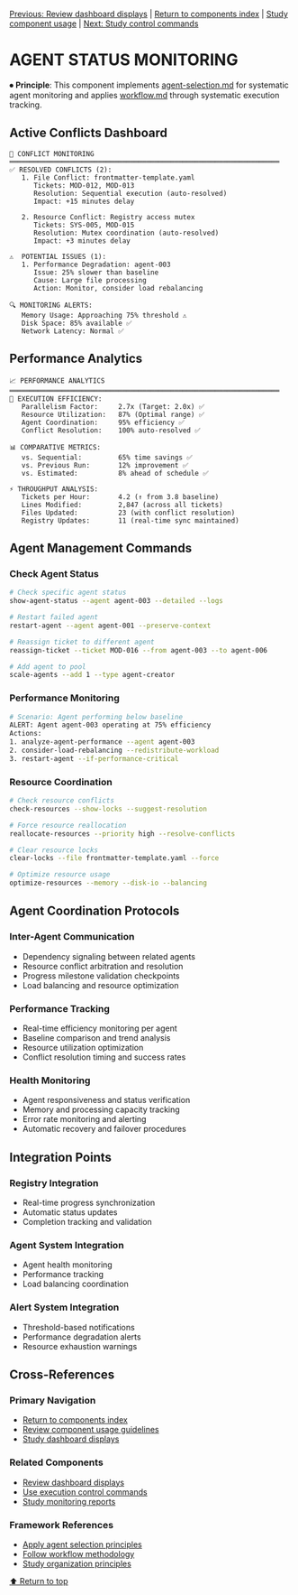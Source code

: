 
[Previous: Review dashboard displays](execution-dashboard-displays.md) | [Return to components index](README.md) | [Study component usage](../../components/COMPONENT_USAGE.md) | [Next: Study control commands](execution-control-commands.md)

# AGENT STATUS MONITORING

⏺ **Principle**: This component implements [agent-selection.md](../../principles/agent-selection.md) for systematic agent monitoring and applies [workflow.md](../../principles/workflow.md) through systematic execution tracking.

## Active Conflicts Dashboard

```
🚨 CONFLICT MONITORING
═══════════════════════════════════════════════════════════════════
✅ RESOLVED CONFLICTS (2):
   1. File Conflict: frontmatter-template.yaml
      Tickets: MOD-012, MOD-013
      Resolution: Sequential execution (auto-resolved)
      Impact: +15 minutes delay
      
   2. Resource Conflict: Registry access mutex
      Tickets: SYS-005, MOD-015  
      Resolution: Mutex coordination (auto-resolved)
      Impact: +3 minutes delay

⚠️  POTENTIAL ISSUES (1):
   1. Performance Degradation: agent-003
      Issue: 25% slower than baseline
      Cause: Large file processing
      Action: Monitor, consider load rebalancing
      
🔍 MONITORING ALERTS:
   Memory Usage: Approaching 75% threshold ⚠️
   Disk Space: 85% available ✅
   Network Latency: Normal ✅
```

## Performance Analytics

```
📈 PERFORMANCE ANALYTICS
═══════════════════════════════════════════════════════════════════
🎯 EXECUTION EFFICIENCY:
   Parallelism Factor:     2.7x (Target: 2.0x) ✅
   Resource Utilization:   87% (Optimal range) ✅
   Agent Coordination:     95% efficiency ✅
   Conflict Resolution:    100% auto-resolved ✅

📊 COMPARATIVE METRICS:
   vs. Sequential:         65% time savings ✅
   vs. Previous Run:       12% improvement ✅
   vs. Estimated:          8% ahead of schedule ✅
   
⚡ THROUGHPUT ANALYSIS:
   Tickets per Hour:       4.2 (↑ from 3.8 baseline)
   Lines Modified:         2,847 (across all tickets)
   Files Updated:          23 (with conflict resolution)
   Registry Updates:       11 (real-time sync maintained)
```

## Agent Management Commands

### Check Agent Status
```bash
# Check specific agent status
show-agent-status --agent agent-003 --detailed --logs

# Restart failed agent
restart-agent --agent agent-001 --preserve-context

# Reassign ticket to different agent
reassign-ticket --ticket MOD-016 --from agent-003 --to agent-006

# Add agent to pool
scale-agents --add 1 --type agent-creator
```

### Performance Monitoring
```bash
# Scenario: Agent performing below baseline
ALERT: Agent agent-003 operating at 75% efficiency
Actions:
1. analyze-agent-performance --agent agent-003
2. consider-load-rebalancing --redistribute-workload
3. restart-agent --if-performance-critical
```

### Resource Coordination
```bash
# Check resource conflicts
check-resources --show-locks --suggest-resolution

# Force resource reallocation
reallocate-resources --priority high --resolve-conflicts

# Clear resource locks
clear-locks --file frontmatter-template.yaml --force

# Optimize resource usage
optimize-resources --memory --disk-io --balancing
```

## Agent Coordination Protocols

### Inter-Agent Communication
- Dependency signaling between related agents
- Resource conflict arbitration and resolution
- Progress milestone validation checkpoints
- Load balancing and resource optimization

### Performance Tracking
- Real-time efficiency monitoring per agent
- Baseline comparison and trend analysis
- Resource utilization optimization
- Conflict resolution timing and success rates

### Health Monitoring
- Agent responsiveness and status verification
- Memory and processing capacity tracking
- Error rate monitoring and alerting
- Automatic recovery and failover procedures

## Integration Points

### Registry Integration
- Real-time progress synchronization
- Automatic status updates
- Completion tracking and validation

### Agent System Integration
- Agent health monitoring
- Performance tracking
- Load balancing coordination

### Alert System Integration
- Threshold-based notifications
- Performance degradation alerts
- Resource exhaustion warnings

## Cross-References

### Primary Navigation
- [Return to components index](README.md)
- [Review component usage guidelines](../../components/COMPONENT_USAGE.md)
- [Study dashboard displays](execution-dashboard-displays.md)

### Related Components
- [Review dashboard displays](execution-dashboard-displays.md)
- [Use execution control commands](execution-control-commands.md)
- [Study monitoring reports](execution-monitoring-reports.md)

### Framework References
- [Apply agent selection principles](../../principles/agent-selection.md)
- [Follow workflow methodology](../../principles/workflow.md)
- [Study organization principles](../../principles/organization.md)

[⬆ Return to top](#agent-status-monitoring)
